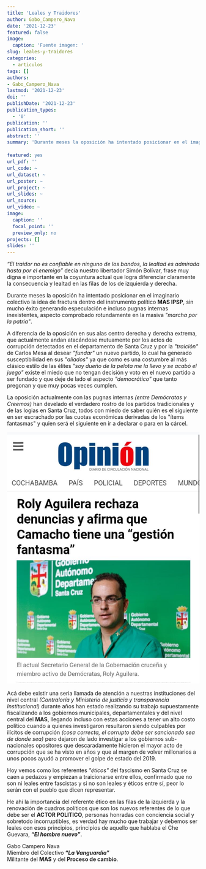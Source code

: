 ```yaml
---
title: 'Leales y Traidores'
author: Gabo_Campero_Nava
date: '2021-12-23'
featured: false
image:
  caption: 'Fuente imagen: '
slug: leales-y-traidores
categories:
  - articulos
tags: []
authors:
- Gabo_Campero_Nava
lastmod: '2021-12-23'
doi: ''
publishDate: '2021-12-23'
publication_types:
  - '0'
publication: ''
publication_short: ''
abstract: ''
summary: 'Durante meses la oposición ha intentado posicionar en el imaginario colectivo la idea de fractura dentro del instrumento político **MAS IPSP**, sin mucho éxito'

featured: yes
url_pdf: ''
url_code: ~
url_dataset: ~
url_poster: ~
url_project: ~
url_slides: ~
url_source: 
url_video: ~
image:
  caption: ''
  focal_point: ''
  preview_only: no
projects: []
slides: ''
---
```


*“El traidor no es confiable en ninguno de los bandos, la lealtad es admirada hasta por el enemigo”* decía nuestro libertador Simón Bolívar, frase muy digna e importante en la coyuntura actual que logra diferenciar claramente la consecuencia y lealtad en las filas de los de izquierda y derecha.

Durante meses la oposición ha intentado posicionar en el imaginario colectivo la idea de fractura dentro del instrumento político **MAS IPSP**, sin mucho éxito generando especulación e incluso pugnas internas inexistentes, aspecto comprobado rotundamente en la masiva *"marcha por la patria"*.

A diferencia de la oposición en sus alas centro derecha y derecha extrema, que actualmente andan atacándose mutuamente por los actos de corrupción detectados en el departamento de Santa Cruz y por la *"traición"* de Carlos Mesa al desear *"fundar"* un nuevo partido, lo cual ha generado susceptibilidad en sus *"aliados"* ya que como es una costumbre al más clásico estilo de las élites *"soy dueño de la pelota me la llevo y se acabó el juego"* existe el miedo que no tengan decisión y voto en el nuevo partido a ser fundado y que deje de lado el aspecto *"democrático"* que tanto pregonan y que muy pocas veces cumplen.

La oposición actualmente con las pugnas internas *(entre Demócratas y Creemos)* han develado el verdadero rostro de los partidos tradicionales y de las logias en Santa Cruz, todos con miedo de saber quién es el siguiente en ser escrachado por las cuotas económicas derivadas de los "ítems fantasmas" y quien será el siguiente en ir a declarar o para en la cárcel.

![](1.jpeg)

Acá debe existir una seria llamada de atención a nuestras instituciones del nivel central *(Contraloría y Ministerio de justicia y transparencia Institucional)* durante años han estado realizando su trabajo supuestamente fiscalizando a los gobiernos municipales, departamentales y del nivel central del **MAS**, llegando incluso con estas acciones a tener un alto costo político cuando a quienes investigaron resultaron siendo culpables por ilícitos de corrupción *(cosa correcta, el corrupto debe ser sancionado sea de donde sea)* pero dejaron de lado investigar a los gobiernos sub-nacionales opositores que descaradamente hicieron el mayor acto de corrupción que se ha visto en años y que al margen de volver millonarios a unos pocos ayudó a promover el golpe de estado del 2019.

Hoy vemos como los referentes *"éticos"* del fascismo en Santa Cruz se caen a pedazos y empiezan a traicionarse entre ellos, confirmado que no son ni leales entre fascistas y si no son leales y éticos entre sí, peor lo serán con el pueblo que dicen representar.

He ahí la importancia del referente ético en las filas de la izquierda y la renovación de cuadros políticos que son los nuevos referentes de lo que debe ser el **ACTOR POLITICO**, personas honradas con conciencia social y sobretodo incorruptibles, es verdad hay mucho que trabajar y debemos ser leales con esos principios, principios de aquello que hablaba el Che Guevara, **“*El hombre nuevo*”**.

Gabo Campero Nava<br>
Miembro del Colectivo **“*La Vanguardia*”**<br>
Militante del **MAS** y del **Proceso de cambio**.<br>
